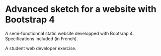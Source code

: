 # Advanced sketch for a website with Bootstrap 4

A semi-functionnal static website developped with Bootsrap 4.
Specifications included (in French).

A student web developer exercise.